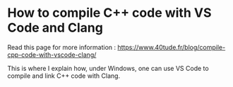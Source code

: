 # How to compile C++ code with VS Code and Clang

Read this page for more information : 
https://www.40tude.fr/blog/compile-cpp-code-with-vscode-clang/

This is where I explain how, under Windows, one can use VS Code to compile and link C++ code with Clang.
